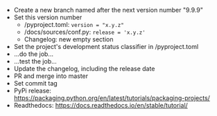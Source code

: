 * Create a new branch named after the next version number "9.9.9"
* Set this version number 
    - /pyproject.toml: `version = "x.y.z"`
    - /docs/sources/conf.py: `release = 'x.y.z'`
    - Changelog: new empty section
* Set the project's development status classifier in /pyproject.toml
* ...do the job...
* ...test the job...
* Update the changelog, including the release date
* PR and merge into master
* Set commit tag
* PyPi release: https://packaging.python.org/en/latest/tutorials/packaging-projects/
* Readthedocs: https://docs.readthedocs.io/en/stable/tutorial/
